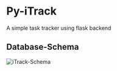 # Py-iTrack
A simple task tracker using flask backend

## Database-Schema
![iTrack-Schema](https://i.imgur.com/5cRh4V9.png)
